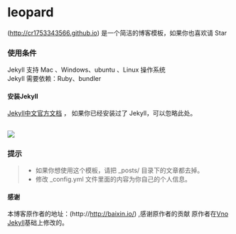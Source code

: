 # leopard
(http://cr1753343566.github.io) 是一个简洁的博客模板，如果你也喜欢请 Star

### 使用条件

Jekyll 支持 Mac 、Windows、ubuntu 、Linux 操作系统                     
Jekyll 需要依赖：Ruby、bundler


#### 安装Jekyll

[Jekyll中文官方文档](http://jekyll.bootcss.com/) ， 如果你已经安装过了 Jekyll，可以忽略此处。
##
![](images/about//qq.jpg)

### 提示

>* 如果你想使用这个模板，请把 _posts/ 目录下的文章都去掉。
>* 修改 _config.yml 文件里面的内容为你自己的个人信息。


#### 感谢   
本博客原作者的地址：(http://http://baixin.io/) ,感谢原作者的贡献
原作者在[Vno Jekyll](https://github.com/onevcat/vno-jekyll)基础上修改的。  

